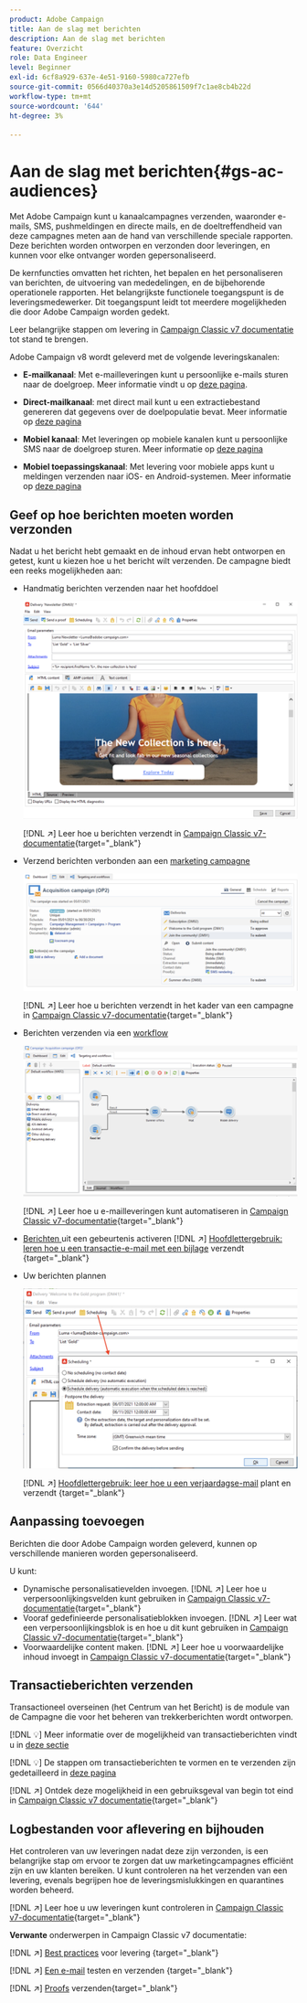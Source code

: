 ```yaml
---
product: Adobe Campaign
title: Aan de slag met berichten
description: Aan de slag met berichten
feature: Overzicht
role: Data Engineer
level: Beginner
exl-id: 6cf8a929-637e-4e51-9160-5980ca727efb
source-git-commit: 0566d40370a3e14d5205861509f7c1ae8cb4b22d
workflow-type: tm+mt
source-wordcount: '644'
ht-degree: 3%

---
```


# Aan de slag met berichten{#gs-ac-audiences}

Met Adobe Campaign kunt u kanaalcampagnes verzenden, waaronder e-mails, SMS, pushmeldingen en directe mails, en de doeltreffendheid van deze campagnes meten aan de hand van verschillende speciale rapporten. Deze berichten worden ontworpen en verzonden door leveringen, en kunnen voor elke ontvanger worden gepersonaliseerd.

De kernfuncties omvatten het richten, het bepalen en het personaliseren van berichten, de uitvoering van mededelingen, en de bijbehorende operationele rapporten. Het belangrijkste functionele toegangspunt is de leveringsmedewerker. Dit toegangspunt leidt tot meerdere mogelijkheden die door Adobe Campaign worden gedekt.

Leer belangrijke stappen om levering in [Campaign Classic v7 documentatie](https://experienceleague.adobe.com/docs/campaign-classic/using/sending-messages/key-steps-when-creating-a-delivery/steps-about-delivery-creation-steps.html) tot stand te brengen.

Adobe Campaign v8 wordt geleverd met de volgende leveringskanalen:

* **E-mailkanaal**: Met e-mailleveringen kunt u persoonlijke e-mails sturen naar de doelgroep. Meer informatie vindt u op [deze pagina](../send/email.md).

* **Direct-mailkanaal**: met direct mail kunt u een extractiebestand genereren dat gegevens over de doelpopulatie bevat.  Meer informatie op [deze pagina](../send/direct-mail.md)

* **Mobiel kanaal**: Met leveringen op mobiele kanalen kunt u persoonlijke SMS naar de doelgroep sturen.  Meer informatie op [deze pagina](../send/sms.md)

* **Mobiel toepassingskanaal**: Met levering voor mobiele apps kunt u meldingen verzenden naar iOS- en Android-systemen.  Meer informatie op [deze pagina](../send/push.md)

<!--
* **LINE channel**: LINE deliveries let you send messages on LINE, an instant messaging application available on all smartphones. Learn more in [this page](../send/line.md)
-->

## Geef op hoe berichten moeten worden verzonden

Nadat u het bericht hebt gemaakt en de inhoud ervan hebt ontworpen en getest, kunt u kiezen hoe u het bericht wilt verzenden. De campagne biedt een reeks mogelijkheden aan:

* Handmatig berichten verzenden naar het hoofddoel

   ![](assets/send-email.png)

   [!DNL :arrow_upper_right:] Leer hoe u berichten verzendt in  [Campaign Classic v7-documentatie](https://experienceleague.adobe.com/docs/campaign-classic/using/sending-messages/sending-emails/sending-an-email/sending-messages.html){target=&quot;_blank&quot;}

* Verzend berichten verbonden aan een [marketing campagne](campaigns.md)

   ![](assets/deliveries-in-a-campaign.png)

   [!DNL :arrow_upper_right:] Leer hoe u berichten verzendt in het kader van een campagne in  [Campaign Classic v7-documentatie](https://experienceleague.adobe.com/docs/campaign-classic/using/orchestrating-campaigns/orchestrate-campaigns/marketing-campaign-deliveries.html){target=&quot;_blank&quot;}

* Berichten verzenden via een [workflow](../config/workflows.md)

   ![](assets/send-in-a-wf.png)

   [!DNL :arrow_upper_right:] Leer hoe u e-mailleveringen kunt automatiseren in  [Campaign Classic v7-documentatie](https://experienceleague.adobe.com/docs/campaign-classic/using/automating-with-workflows/action-activities/delivery.html){target=&quot;_blank&quot;}

* [Berichten ](../send/transactional.md) uit een gebeurtenis activeren
   [!DNL :arrow_upper_right:] [Hoofdlettergebruik: leren hoe u een transactie-e-mail met een bijlage](https://experienceleague.adobe.com/docs/campaign-classic/using/transactional-messaging/transactional-email-with-attachments.html?lang=en) verzendt {target=&quot;_blank&quot;}

* Uw berichten plannen

   ![](assets/schedule-send.png)

   [!DNL :arrow_upper_right:] [Hoofdlettergebruik: leer hoe u een verjaardagse-mail](https://experienceleague.adobe.com/docs/campaign-classic/using/automating-with-workflows/use-cases/deliveries/sending-a-birthday-email.html?) plant en verzendt {target=&quot;_blank&quot;}


## Aanpassing toevoegen

Berichten die door Adobe Campaign worden geleverd, kunnen op verschillende manieren worden gepersonaliseerd.

U kunt:

* Dynamische personalisatievelden invoegen.
   [!DNL :arrow_upper_right:] Leer hoe u verpersoonlijkingsvelden kunt gebruiken in  [Campaign Classic v7-documentatie](https://experienceleague.adobe.com/docs/campaign-classic/using/sending-messages/personalizing-deliveries/personalization-fields.html){target=&quot;_blank&quot;}
* Vooraf gedefinieerde personalisatieblokken invoegen.
   [!DNL :arrow_upper_right:] Leer wat een verpersoonlijkingsblok is en hoe u dit kunt gebruiken in  [Campaign Classic v7-documentatie](https://experienceleague.adobe.com/docs/campaign-classic/using/sending-messages/personalizing-deliveries/personalization-blocks.html){target=&quot;_blank&quot;}
* Voorwaardelijke content maken.
   [!DNL :arrow_upper_right:] Leer hoe u voorwaardelijke inhoud invoegt in  [Campaign Classic v7-documentatie](https://experienceleague.adobe.com/docs/campaign-classic/using/sending-messages/personalizing-deliveries/conditional-content.html){target=&quot;_blank&quot;}

## Transactieberichten verzenden

Transactioneel overseinen (het Centrum van het Bericht) is de module van de Campagne die voor het beheren van trekkerberichten wordt ontworpen.

[!DNL :bulb:] Meer informatie over de mogelijkheid van transactieberichten vindt u in  [deze sectie](../dev/architecture.md#transac-msg-archi)

[!DNL :bulb:] De stappen om transactieberichten te vormen en te verzenden zijn gedetailleerd in  [deze pagina](../send/transactional.md)

[!DNL :arrow_upper_right:] Ontdek deze mogelijkheid in een gebruiksgeval van begin tot eind in  [Campaign Classic v7 documentatie](https://experienceleague.adobe.com/docs/campaign-classic/using/transactional-messaging/transactional-email-with-attachments.html){target=&quot;_blank&quot;}

## Logbestanden voor aflevering en bijhouden

Het controleren van uw leveringen nadat deze zijn verzonden, is een belangrijke stap om ervoor te zorgen dat uw marketingcampagnes efficiënt zijn en uw klanten bereiken. U kunt controleren na het verzenden van een levering, evenals begrijpen hoe de leveringsmislukkingen en quarantines worden beheerd.

[!DNL :arrow_upper_right:] Leer hoe u uw leveringen kunt controleren in  [Campaign Classic v7-documentatie](https://experienceleague.adobe.com/docs/campaign-classic/using/sending-messages/monitoring-deliveries/about-delivery-monitoring.html#sending-messages){target=&quot;_blank&quot;}


**Verwante** onderwerpen in Campaign Classic v7 documentatie:

[!DNL :arrow_upper_right:]  [Best practices](https://experienceleague.adobe.com/docs/campaign-classic/using/sending-messages/key-steps-when-creating-a-delivery/delivery-bestpractices/delivery-best-practices.html) voor levering {target=&quot;_blank&quot;}

[!DNL :arrow_upper_right:]  [Een e-mail](https://experienceleague.adobe.com/docs/campaign-classic/using/sending-messages/sending-emails/sending-an-email/sending-messages.html) testen en verzenden {target=&quot;_blank&quot;}

[!DNL :arrow_upper_right:]  [Proofs](https://experienceleague.adobe.com/docs/campaign-classic/using/sending-messages/key-steps-when-creating-a-delivery/steps-validating-the-delivery.html) verzenden{target=&quot;_blank&quot;}
